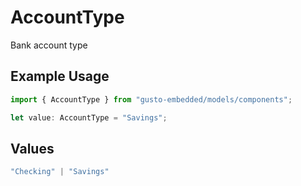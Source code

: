 # AccountType

Bank account type

## Example Usage

```typescript
import { AccountType } from "gusto-embedded/models/components";

let value: AccountType = "Savings";
```

## Values

```typescript
"Checking" | "Savings"
```